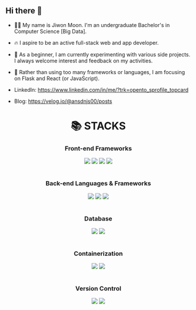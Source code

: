 ## Hi there 👋

- 👩‍💻 My name is Jiwon Moon. I'm an undergraduate Bachelor's in Computer Science [Big Data].
- 🔥 I aspire to be an active full-stack web and app developer.
- 🌱 As a beginner, I am currently experimenting with various side projects. I always welcome interest and feedback on my activities.
- 🔧 Rather than using too many frameworks or languages, I am focusing on Flask and React (or JavaScript).

- LinkedIn: https://www.linkedin.com/in/me/?trk=opento_sprofile_topcard
- Blog: https://velog.io/@ansdnjs00/posts


<div align=center><h1>📚 STACKS</h1></div>

<div align=center> 
  
  <h3>Front-end Frameworks</h3>
  <div>
    <img src="https://img.shields.io/badge/react-61DAFB?style=for-the-badge&logo=react&logoColor=black">
    <img src="https://img.shields.io/badge/html5-E34F26?style=for-the-badge&logo=html5&logoColor=white"> 
    <img src="https://img.shields.io/badge/css-1572B6?style=for-the-badge&logo=css3&logoColor=white"> 
    <img src="https://img.shields.io/badge/javascript-F7DF1E?style=for-the-badge&logo=javascript&logoColor=black"> 
  </div>
  <br>
  
  <h3>Back-end Languages & Frameworks</h3>
  <div>
    <img src="https://img.shields.io/badge/java-007396?style=for-the-badge&logo=java&logoColor=white"> 
    <img src="https://img.shields.io/badge/python-3776AB?style=for-the-badge&logo=python&logoColor=white"> 
    <img src="https://img.shields.io/badge/flask-000000?style=for-the-badge&logo=flask&logoColor=white">
  </div>
  <br>

  <h3>Database</h3>
  <div>  
    <img src="https://img.shields.io/badge/mysql-4479A1?style=for-the-badge&logo=mysql&logoColor=white">
    <img src="https://img.shields.io/badge/sqlite-003B57?style=for-the-badge&logo=sqlite&logoColor=white">
  </div>
  <br>

  <h3>Containerization</h3>
  <div>  
    <img src="https://img.shields.io/badge/linux-FCC624?style=for-the-badge&logo=linux&logoColor=black">
    <img src="https://img.shields.io/badge/docker-2496ED?style=for-the-badge&logo=docker&logoColor=white">
  </div>
  <br>

  <h3>Version Control</h3>
  <div>
    <img src="https://img.shields.io/badge/github-181717?style=for-the-badge&logo=github&logoColor=white">
    <img src="https://img.shields.io/badge/git-F05032?style=for-the-badge&logo=git&logoColor=white">
  </div>
  <br>

  

</div>
